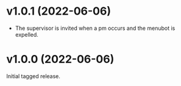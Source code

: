 # v1.0.1 (2022-06-06)

* The supervisor is invited when a pm occurs and the menubot is expelled.

# v1.0.0 (2022-06-06)

Initial tagged release.
